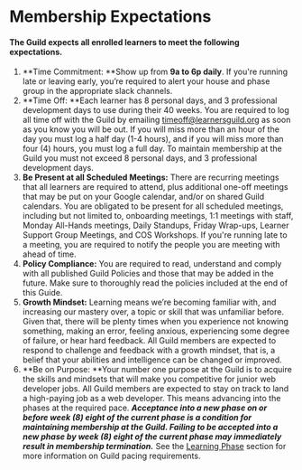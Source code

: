 # Membership Expectations

#### The Guild expects all enrolled learners to meet the following expectations.

1. **Time Commitment: **Show up from **9a to 6p daily**. If you're running late or leaving early, you’re required to alert your house and phase group in the appropriate slack  channels. 
2. **Time Off: **Each learner has 8 personal days, and 3 professional development days to use during their 40 weeks. You are required to log all time off with the Guild by emailing timeoff@learnersguild.org as soon as you know you will be out. If you will miss more than an hour of the day you must log a half day \(1-4 hours\), and if you will miss more than four \(4\) hours, you must log a full day. To maintain membership at the Guild you must not exceed 8 personal days, and 3 professional development days.
3. **Be Present at all Scheduled Meetings:** There are recurring meetings that all learners are required to attend, plus additional one-off meetings that may be put on your Google calendar, and/or on shared Guild calendars. You are obligated to be present for all scheduled meetings, including but not limited to, onboarding meetings, 1:1 meetings with staff, Monday All-Hands meetings, Daily Standups, Friday Wrap-ups, Learner Support Group Meetings, and COS Workshops. If you're running late to a meeting, you are required to notify the people you are meeting with ahead of time.
4. **Policy Compliance:** You are required to read, understand and comply with all published Guild Policies and those that may be added in the future. Make sure to thoroughly read the policies included at the end of this Guide. 
5. **Growth Mindset:** Learning means we’re becoming familiar with, and increasing our mastery over, a topic or skill that was unfamiliar before. Given that, there will be plenty times when you experience not knowing something, making an error, feeling anxious, experiencing some degree of failure, or hear hard feedback. All Guild members are expected to respond to challenge and feedback with a growth mindset, that is, a belief that your abilities and intelligence can be changed or improved.
6. **Be on Purpose: **Your number one purpose at the Guild is to acquire the skills and mindsets that will make you competitive for junior web developer jobs. All Guild members are expected to stay on track to land a high-paying job as a web developer. This means advancing into the phases at the required pace. _**Acceptance into a new phase on or before week \(8\) eight of the current phase is a condition for maintaining membership at the Guild. Failing to be accepted into a new phase by week \(8\) eight of the current phase may immediately result in membership termination.**_ See the [Learning Phase](//Phases/README.md) section for more information on Guild pacing requirements.



